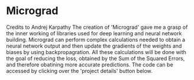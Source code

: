 # Micrograd
Credits to Andrej Karpathy
The creation of 'Micrograd' gave me a grasp of the inner working of libraries used for deep learning and neural network building. Micrograd can perform complex calculations needed to obtain a neural network output and then update the gradients of the weights and biases by using backpropagration. All these calculations will be done with the goal of reducing the loss, obtained by the Sum of the Squared Errors, and therefore obatining more accurate predictions. The code can be accessed by clicking over the 'project details' button below.
